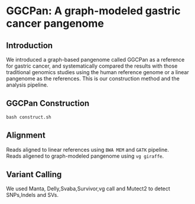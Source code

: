 # GGCPan: A graph-modeled gastric cancer pangenome
## Introduction
We introduced a graph-based pangenome called GGCPan as a reference for gastric cancer, and systematically compared the results with those traditional genomics studies using the human reference genome or a linear pangenome as the references. This is our construction method and the analysis pipeline.
## GGCPan Construction
```
bash construct.sh
```
## Alignment
Reads aligned to linear references using `BWA MEM` and `GATK` pipeline.   
Reads aligened to graph-modeled pangenome using `vg giraffe`.
## Variant Calling
We used Manta, Delly,Svaba,Survivor,vg call and Mutect2 to detect SNPs,Indels and SVs.
